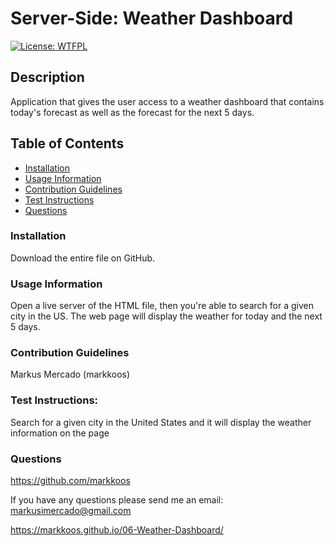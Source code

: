 # Server-Side: Weather Dashboard

[![License: WTFPL](https://img.shields.io/badge/License-WTFPL-brightgreen.svg)](http://www.wtfpl.net/about/)

## Description
Application that gives the user access to a weather dashboard that contains today's forecast as well as the forecast for the next 5 days.

## Table of Contents
- [Installation](#installation)
- [Usage Information](#usage-information)
- [Contribution Guidelines](contribution-guidelines)
- [Test Instructions](test-instructions)
- [Questions](questions)

### Installation
Download the entire file on GitHub.

### Usage Information
Open a live server of the HTML file, then you're able to search for a given city in the US. The web page will display the weather for today and the next 5 days.

### Contribution Guidelines
Markus Mercado (markkoos)

### Test Instructions:
Search for a given city in the United States and it will display the weather information on the page

### Questions
https://github.com/markkoos

If you have any questions please send me an email: 
markusimercado@gmail.com

https://markkoos.github.io/06-Weather-Dashboard/
